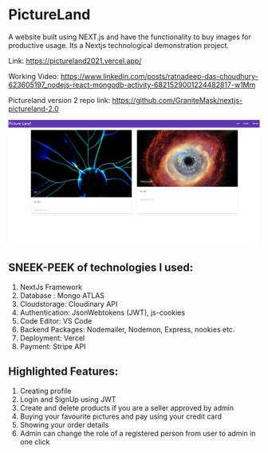 # PictureLand
A website built using NEXT.js and have the functionality to buy images for productive usage. Its a Nextjs technological demonstration project.

Link: https://pictureland2021.vercel.app/

Working Video: https://www.linkedin.com/posts/ratnadeep-das-choudhury-623605197_nodejs-react-mongodb-activity-6821529001224482817-w1Mm

Pictureland version 2 repo link: https://github.com/GraniteMask/nextjs-pictureland-2.0

![Pictureland Home Page](https://github.com/GraniteMask/pictureland/blob/master/PictureLand.png?raw=true)

## SNEEK-PEEK of technologies I used:

1) NextJs Framework
2) Database : Mongo ATLAS
3) Cloudstorage: Cloudinary API
4) Authentication: JsonWebtokens (JWT), js-cookies
5) Code Editor: VS Code
6) Backend Packages: Nodemailer, Nodemon, Express, nookies etc.
7) Deployment: Vercel
8) Payment: Stripe API 

## Highlighted Features:

1) Creating profile
2) Login and SignUp using JWT
3) Create and delete products if you are a seller approved by admin
4) Buying your favourite pictures and pay using your credit card
5) Showing your order details
6) Admin can change the role of a registered person from user to admin in one click
